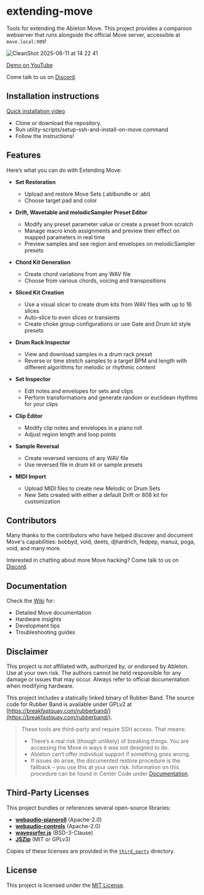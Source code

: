 # extending-move

Tools for extending the Ableton Move. This project provides a companion webserver that runs alongside the official Move server, accessible at ``move.local:909``!

![CleanShot 2025-06-11 at 14 22 41](https://github.com/user-attachments/assets/e3ef7449-67e8-4b5e-958f-2c628a90b64d)


[Demo on YouTube](https://www.youtube.com/watch?v=MCmaCifzgbg)

Come talk to us on [Discord](https://discord.gg/yP7SjqDrZG).

## Installation instructions

[Quick installation video](https://youtu.be/gPiR7Zyu3lc)
- Clone or download the repository.
- Run utility-scripts/setup-ssh-and-install-on-move.command
- Follow the instructions!
  
## Features

Here’s what you can do with Extending Move:

- **Set Restoration**
  - Upload and restore Move Sets (.ablbundle or .abl)
  - Choose target pad and color

- **Drift, Wavetable and melodicSampler Preset Editor**
  - Modify any preset parameter value or create a preset from scratch
  - Manage macro knob assignments and preview their effect on mapped parameters in real time
  - Preview samples and see region and envelopes on melodicSampler presets

- **Chord Kit Generation**
  - Create chord variations from any WAV file
  - Choose from various chords, voicing and transpositions

- **Sliced Kit Creation**
  - Use a visual slicer to create drum kits from WAV files with up to 16 slices
  - Auto-slice to even slices or transients
  - Create choke group configurations or use Gate and Drum kit style presets

- **Drum Rack Inspector**
  - View and download samples in a drum rack preset
  - Reverse or time stretch samples to a target BPM and length with different algorithms for melodic or rhythmic content

- **Set Inspector**
  - Edit notes and envelopes for sets and clips
  - Perform transformations and generate random or euclidean rhythms for your clips

- **Clip Editor**
  - Modify clip notes and envelopes in a piano roll
  - Adjust region length and loop points

- **Sample Reversal**
  - Create reversed versions of any WAV file
  - Use reversed file in drum kit or sample presets    
 
- **MIDI Import**
  - Upload MIDI files to create new Melodic or Drum Sets
  - New Sets created with either a default Drift or 808 kit for customization


## Contributors

Many thanks to the contributors who have helped discover and document Move's capabilities:
bobbyd, void, deets, djhardrich, fedpep, manuz, poga, void, and many more.

Interested in chatting about more Move hacking? Come talk to us on [Discord](https://discord.gg/yP7SjqDrZG).

## Documentation

Check the [Wiki](https://github.com/charlesvestal/extending-move/wiki) for:
- Detailed Move documentation
- Hardware insights
- Development tips
- Troubleshooting guides

## Disclaimer

This project is not affiliated with, authorized by, or endorsed by Ableton. Use at your own risk. The authors cannot be held responsible for any damage or issues that may occur. Always refer to official documentation when modifying hardware.

This project includes a statically linked binary of Rubber Band. The source code for Rubber Band is available under GPLv2 at [https://breakfastquay.com/rubberband/](https://breakfastquay.com/rubberband/).

> These tools are third-party and require SSH access. That means:
> * There’s a real risk (though unlikely) of breaking things. You are accessing the Move in ways it was not designed to do.
> * Ableton can’t offer individual support if something goes wrong.
> * If issues do arise, the documented restore procedure is the fallback – you use this at your own risk. Information on this procedure can be found in Center Code under [Documentation](https://ableton.centercode.com/project/article/item.html?cap=ecd3942a1fe3405eb27a806608401a0b&arttypeid={e70be312-f44a-418b-bb74-ed1030e3a49a}&artid={C0A2D9E2-D52F-4DEB-8BEE-356B65C8942E}).

## Third-Party Licenses

This project bundles or references several open-source libraries:

- **[webaudio-pianoroll](https://github.com/g200kg/webaudio-pianoroll)** (Apache-2.0)
- **[webaudio-controls](https://github.com/g200kg/webaudio-controls)** (Apache-2.0)
- **[wavesurfer.js](https://github.com/katspaugh/wavesurfer.js)** (BSD-3-Clause)
- **[JSZip](https://github.com/Stuk/jszip)** (MIT or GPLv3)

Copies of these licenses are provided in the [`third_party`](third_party) directory.

## License

This project is licensed under the [MIT License](LICENSE).
